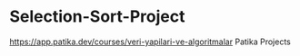 # Selection-Sort-Project

https://app.patika.dev/courses/veri-yapilari-ve-algoritmalar
Patika Projects
